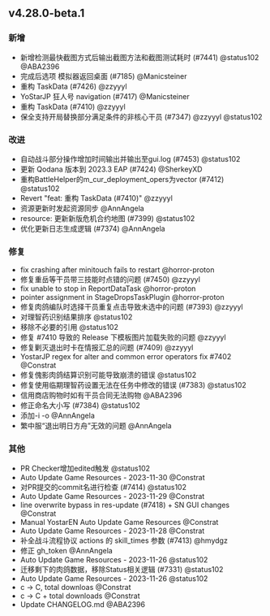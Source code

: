## v4.28.0-beta.1

### 新增

- 新增检测最快截图方式后输出截图方法和截图测试耗时 (#7441) @status102 @ABA2396
- 完成后选项 模拟器返回桌面 (#7185) @Manicsteiner
- 重构 TaskData (#7426) @zzyyyl
- YoStarJP 狂人号 navigation (#7417) @Manicsteiner
- 重构 TaskData (#7410) @zzyyyl
- 保全支持开局替换部分满足条件的非核心干员 (#7347) @zzyyyl @status102

### 改进

- 自动战斗部分操作增加时间输出并输出至gui.log (#7453) @status102
- 更新 Qodana 版本到 2023.3 EAP (#7424) @SherkeyXD
- 重构BattleHelper的m_cur_deployment_opers为vector (#7412) @status102
- Revert "feat: 重构 TaskData (#7410)" @zzyyyl
- 资源更新时发起资源同步 @AnnAngela
- resource: 更新新版危机合约地图 (#7399) @status102
- 优化更新日志生成逻辑 (#7374) @AnnAngela

### 修复

- fix crashing after minitouch fails to restart @horror-proton
- 修复重岳等干员带三技能时点错的问题 (#7450) @zzyyyl
- fix unable to stop in ReportDataTask @horror-proton
- pointer assignment in StageDropsTaskPlugin @horror-proton
- 修复肉鸽编队时选择干员重复点击导致未选中的问题 (#7393) @zzyyyl
- 对理智药识别结果排序 @status102
- 移除不必要的引用 @status102
- 修复 #7410 导致的 Release 下模板图片加载失败的问题 @zzyyyl
- 修复剿灭退出时卡在情报汇总的问题 (#7409) @zzyyyl
- YostarJP regex for alter and common error operators fix #7402 @Constrat
- 修复傀影肉鸽结算识别可能导致崩溃的错误 @status102
- 修复使用临期理智药设置无法在任务中修改的错误 (#7383) @status102
- 信用商店购物时如有干员合同无法购物 @ABA2396
- 修正命名大小写 (#7384) @status102
- 添加-i -o @AnnAngela
- 繁中服“退出明日方舟”无效的问题 @AnnAngela

### 其他

- PR Checker增加edited触发 @status102
- Auto Update Game Resources - 2023-11-30 @Constrat
- 对PR提交的commit名进行检查 (#7414) @status102
- Auto Update Game Resources - 2023-11-29 @Constrat
- line overwrite bypass in res-update (#7418) + SN GUI changes @Constrat
- Manual YostarEN Auto Update Game Resources @Constrat
- Auto Update Game Resources - 2023-11-28 @Constrat
- 补全战斗流程协议 actions 的 skill_times 参数 (#7413) @hmydgz
- 修正 gh_token @AnnAngela
- Auto Update Game Resources - 2023-11-26 @status102
- 迁移剩下的肉鸽数据，移除Status相关逻辑 (#7331) @status102
- Auto Update Game Resources - 2023-11-26 @status102
- c -> C, total downloas @Constrat
- c -> C + total downloads @Constrat
- Update CHANGELOG.md @ABA2396
